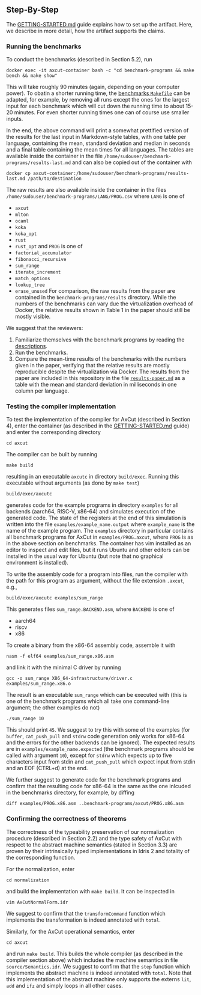 ## Step-By-Step

The [GETTING-STARTED.md](./GETTING-STARTED.md) guide explains how to set up the artifact.
Here, we describe in more detail, how the artifact supports the claims.

### Running the benchmarks
To conduct the benchmarks (described in Section 5.2), run

```
docker exec -it axcut-container bash -c "cd benchmark-programs && make bench && make show"
```

This will take roughly 90 minutes (again, depending on your computer power).
To obatin a shorter running time, the [benchmarks `Makefile`](./benchmark-programs/Makefile) can be adapted, for example, by removing all runs except the ones for the largest input for each benchmark which will cut down the running time to about 15-20 minutes.
For even shorter running times one can of course use smaller inputs.

In the end, the above command will print a somewhat prettified version of the results for the last input in Markdown-style tables, with one table per language, containing the mean, standard deviation and median in seconds and a final table containing the mean times for all languages.
The tables are available inside the container in the file `/home/sudouser/benchmark-programs/results-last.md` and can also be copied out of the container with

```
docker cp axcut-container:/home/sudouser/benchmark-programs/results-last.md /path/to/destination
```

The raw results are also available inside the container in the files `/home/sudouser/benchmark-programs/LANG/PROG.csv` where `LANG` is one of
- `axcut`
- `mlton`
- `ocaml`
- `koka`
- `koka_opt`
- `rust`
- `rust_opt`
and `PROG` is one of
- `factorial_accumulator`
- `fibonacci_recursive`
- `sum_range`
- `iterate_increment`
- `match_options`
- `lookup_tree`
- `erase_unused`
For comparison, the raw results from the paper are contained in the `benchmark-programs/results` directory.
While the numbers of the benchmarks can vary due the virtualization overhead of Docker, the relative results shown in Table 1 in the paper should still be mostly visible.

We suggest that the reviewers:
1. Familiarize themselves with the benchmark programs by reading the [descriptions](./benchmark-programs/descriptions).
2. Run the benchmarks.
3. Compare the mean-time results of the benchmarks with the numbers given in the paper, verifying that the relative results are mostly reproducible despite the virtualization via Docker.
   The results from the paper are included in this repository in the file [`results-paper.md`](results-paper.md) as a table with the mean and standard deviation in milliseconds in one column per language.

### Testing the compiler implementation
To test the implementation of the compiler for AxCut (described in Section 4), enter the container (as described in the [GETTING-STARTED.md](./GETTING-STARTED.md) guide) and enter the corresponding directory

```
cd axcut
```

The compiler can be built by running

```
make build
```

resulting in an executable `axcutc` in directory `build/exec`.
Running this executable without arguments (as done by `make test`)

```
build/exec/axcutc
```

generates code for the example programs in directory `examples` for all backends (aarch64, RISC-V, x86-64) and simulates execution of the generated code.
The state of the registers at the end of this simulation is written into the file `examples/example_name.output` where `example_name` is the name of the example program.
The `examples` directory in particular contains all benchmark programs for AxCut in `examples/PROG.axcut`, where `PROG` is as in the above section on benchmarks.
The container has vim installed as an editor to inspect and edit files, but it runs Ubuntu and other editors can be installed in the usual way for Ubuntu (but note that no graphical environment is installed).

To write the assembly code for a program into files, run the compiler with the path for this program as argument, without the file extension `.axcut`, e.g.,

```
build/exec/axcutc examples/sum_range
```

This generates files `sum_range.BACKEND.asm`, where `BACKEND` is one of
- aarch64
- riscv
- x86

To create a binary from the x86-64 assembly code, assemble it with

```
nasm -f elf64 examples/sum_range.x86.asm
```

and link it with the minimal C driver by running

```
gcc -o sum_range X86_64-infrastructure/driver.c examples/sum_range.x86.o
```

The result is an executable `sum_range` which can be executed with (this is one of the benchmark programs which all take one command-line argument; the other examples do not)

```
./sum_range 10
```

This should print `45`.
We suggest to try this with some of the examples (for `buffer`, `cat_push_pull` and `stdrw` code generation only works for x86-64 and the errors for the other backends can be ignored).
The expected results are in `examples/example_name.expected` (the benchmark programs should be called with argument `10`), except for `stdrw` which expects up to five characters input from stdin and `cat_push_pull` which expect input from stdin and an EOF (CTRL+d) at the end.

We further suggest to generate code for the benchmark programs and confirm that the resulting code for x86-64 is the same as the one inlcuded in the benchmarks directory, for example, by diffing

```
diff examples/PROG.x86.asm ..benchmark-programs/axcut/PROG.x86.asm
```

### Confirming the correctness of theorems
The correctness of the typeability preservation of our normalization procedure (described in Section 2.2) and the type safety of AxCut with respect to the abstract machine semantics (stated in Section 3.3) are proven by their intrinsically typed implementations in Idris 2 and totality of the corresponding function.

For the normalization, enter

```
cd normalization
```

and build the implementation with `make build`.
It can be inspected in

```
vim AxCutNormalForm.idr
```

We suggest to confirm that the `transformCommand` function which implements the transformation is indeed annotated with `total`.

Similarly, for the AxCut operational semantics, enter

```
cd axcut
```

and run `make build`.
This builds the whole compiler (as described in the compiler section above) which includes the machine semantics in file `source/Semantics.idr`.
We suggest to confirm that the `step` function which implements the abstract machine is indeed annotated with `total`.
Note that this implementation of the abstract machine only supports the externs `lit`, `add` and `ifz` and simply loops in all other cases.
